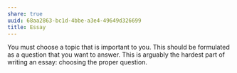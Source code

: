 ```yaml
---
share: true
uuid: 68aa2863-bc1d-4bbe-a3e4-49649d326699
title: Essay
---
```

You must choose a topic that is important to you. This should be formulated as a question that you want to answer. This is arguably the hardest part of writing an essay: choosing the proper question.
